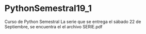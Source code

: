 # PythonSemestral19_1
Curso de Python Semestral
La serie que se entrega el sábado 22 de Septiembre, se encuentra el el archivo SERIE.pdf
